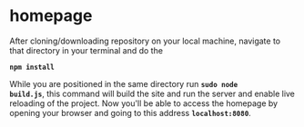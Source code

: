 # homepage

After cloning/downloading repository on your local machine, navigate to that directory in your terminal and do the 

<code><b>npm install</b></code>

While you are positioned in the same directory run <code><b>sudo node build.js</b></code>, this command will build the site
and run the server and enable live reloading of the project. Now you'll be able to access the homepage by opening 
your browser and going to this address 
<code><b>localhost:8080</b></code>.
